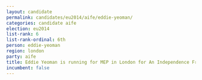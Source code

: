 ```yaml
---
layout: candidate
permalink: candidates/eu2014/aife/eddie-yeoman/
categories: candidate aife
election: eu2014
list-rank: 6
list-rank-ordinal: 6th
person: eddie-yeoman
region: london
party: aife
title: Eddie Yeoman is running for MEP in London for An Independence From Europe
incumbent: false
---
```


